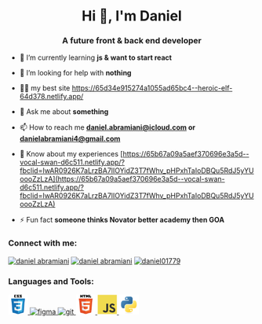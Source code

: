 <h1 align="center">Hi 👋, I'm Daniel</h1>
<h3 align="center">A future front & back end developer</h3>

- 🌱 I’m currently learning **js & want to start react**

- 🤝 I’m looking for help with **nothing**

- 👨‍💻 my best site https://65d34e915274a1055ad65bc4--heroic-elf-64d378.netlify.app/

- 💬 Ask me about **something**

- 📫 How to reach me **daniel.abramiani@icloud.com or danielabramiani4@gmail.com**

- 📄 Know about my experiences [https://65b67a09a5aef370696e3a5d--vocal-swan-d6c511.netlify.app/?fbclid=IwAR0926K7aLrzBA7lIOYidZ3T7fWhv_pHPxhTaIoDBQu5RdJ5yYUoooZzLzA](https://65b67a09a5aef370696e3a5d--vocal-swan-d6c511.netlify.app/?fbclid=IwAR0926K7aLrzBA7lIOYidZ3T7fWhv_pHPxhTaIoDBQu5RdJ5yYUoooZzLzA)

- ⚡ Fun fact **someone thinks Novator better academy then GOA**

<h3 align="left">Connect with me:</h3>
<p align="left">
<a href="https://instagram.com/daniel abramiani" target="blank"><img align="center" src="https://raw.githubusercontent.com/rahuldkjain/github-profile-readme-generator/master/src/images/icons/Social/instagram.svg" alt="daniel abramiani" height="30" width="40" /></a>
<a href="https://www.youtube.com/c/daniel abramiani" target="blank"><img align="center" src="https://raw.githubusercontent.com/rahuldkjain/github-profile-readme-generator/master/src/images/icons/Social/youtube.svg" alt="daniel abramiani" height="30" width="40" /></a>
<a href="https://discord.gg/daniel01779" target="blank"><img align="center" src="https://raw.githubusercontent.com/rahuldkjain/github-profile-readme-generator/master/src/images/icons/Social/discord.svg" alt="daniel01779" height="30" width="40" /></a>
</p>

<h3 align="left">Languages and Tools:</h3>
<p align="left"> <a href="https://www.w3schools.com/css/" target="_blank" rel="noreferrer"> <img src="https://raw.githubusercontent.com/devicons/devicon/master/icons/css3/css3-original-wordmark.svg" alt="css3" width="40" height="40"/> </a> <a href="https://www.figma.com/" target="_blank" rel="noreferrer"> <img src="https://www.vectorlogo.zone/logos/figma/figma-icon.svg" alt="figma" width="40" height="40"/> </a> <a href="https://git-scm.com/" target="_blank" rel="noreferrer"> <img src="https://www.vectorlogo.zone/logos/git-scm/git-scm-icon.svg" alt="git" width="40" height="40"/> </a> <a href="https://www.w3.org/html/" target="_blank" rel="noreferrer"> <img src="https://raw.githubusercontent.com/devicons/devicon/master/icons/html5/html5-original-wordmark.svg" alt="html5" width="40" height="40"/> </a> <a href="https://developer.mozilla.org/en-US/docs/Web/JavaScript" target="_blank" rel="noreferrer"> <img src="https://raw.githubusercontent.com/devicons/devicon/master/icons/javascript/javascript-original.svg" alt="javascript" width="40" height="40"/> </a> <a href="https://www.python.org" target="_blank" rel="noreferrer"> <img src="https://raw.githubusercontent.com/devicons/devicon/master/icons/python/python-original.svg" alt="python" width="40" height="40"/> </a> </p>


